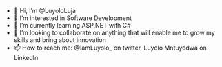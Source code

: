 - 👋 Hi, I’m @LuyoloLuja
- 👀 I’m interested in Software Development
- 🌱 I’m currently learning ASP.NET with C#
- 💞️ I’m looking to collaborate on anything that will enable me to grow my skills and bring about innovation
- 📫 How to reach me: @IamLuyolo_ on twitter, Luyolo Mntuyedwa on LinkedIn

<!---
LuyoloLuja/LuyoloLuja is a ✨ special ✨ repository because its `README.md` (this file) appears on your GitHub profile.
You can click the Preview link to take a look at your changes.
--->
